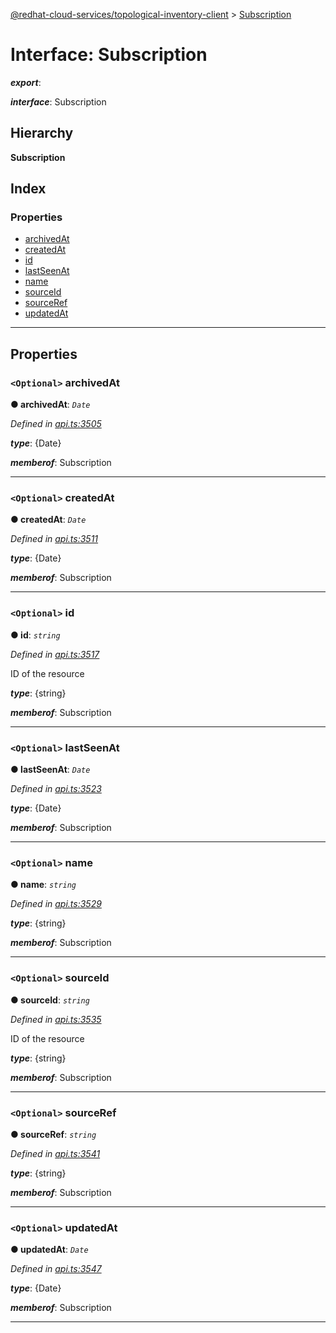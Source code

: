 [@redhat-cloud-services/topological-inventory-client](../README.md) > [Subscription](../interfaces/subscription.md)

# Interface: Subscription

*__export__*: 

*__interface__*: Subscription

## Hierarchy

**Subscription**

## Index

### Properties

* [archivedAt](subscription.md#archivedat)
* [createdAt](subscription.md#createdat)
* [id](subscription.md#id)
* [lastSeenAt](subscription.md#lastseenat)
* [name](subscription.md#name)
* [sourceId](subscription.md#sourceid)
* [sourceRef](subscription.md#sourceref)
* [updatedAt](subscription.md#updatedat)

---

## Properties

<a id="archivedat"></a>

### `<Optional>` archivedAt

**● archivedAt**: *`Date`*

*Defined in [api.ts:3505](https://github.com/RedHatInsights/javascript-clients/blob/master/packages/topological-inventory/api.ts#L3505)*

*__type__*: {Date}

*__memberof__*: Subscription

___
<a id="createdat"></a>

### `<Optional>` createdAt

**● createdAt**: *`Date`*

*Defined in [api.ts:3511](https://github.com/RedHatInsights/javascript-clients/blob/master/packages/topological-inventory/api.ts#L3511)*

*__type__*: {Date}

*__memberof__*: Subscription

___
<a id="id"></a>

### `<Optional>` id

**● id**: *`string`*

*Defined in [api.ts:3517](https://github.com/RedHatInsights/javascript-clients/blob/master/packages/topological-inventory/api.ts#L3517)*

ID of the resource

*__type__*: {string}

*__memberof__*: Subscription

___
<a id="lastseenat"></a>

### `<Optional>` lastSeenAt

**● lastSeenAt**: *`Date`*

*Defined in [api.ts:3523](https://github.com/RedHatInsights/javascript-clients/blob/master/packages/topological-inventory/api.ts#L3523)*

*__type__*: {Date}

*__memberof__*: Subscription

___
<a id="name"></a>

### `<Optional>` name

**● name**: *`string`*

*Defined in [api.ts:3529](https://github.com/RedHatInsights/javascript-clients/blob/master/packages/topological-inventory/api.ts#L3529)*

*__type__*: {string}

*__memberof__*: Subscription

___
<a id="sourceid"></a>

### `<Optional>` sourceId

**● sourceId**: *`string`*

*Defined in [api.ts:3535](https://github.com/RedHatInsights/javascript-clients/blob/master/packages/topological-inventory/api.ts#L3535)*

ID of the resource

*__type__*: {string}

*__memberof__*: Subscription

___
<a id="sourceref"></a>

### `<Optional>` sourceRef

**● sourceRef**: *`string`*

*Defined in [api.ts:3541](https://github.com/RedHatInsights/javascript-clients/blob/master/packages/topological-inventory/api.ts#L3541)*

*__type__*: {string}

*__memberof__*: Subscription

___
<a id="updatedat"></a>

### `<Optional>` updatedAt

**● updatedAt**: *`Date`*

*Defined in [api.ts:3547](https://github.com/RedHatInsights/javascript-clients/blob/master/packages/topological-inventory/api.ts#L3547)*

*__type__*: {Date}

*__memberof__*: Subscription

___

